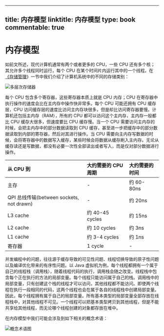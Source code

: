 
---
title: 内存模型
linktitle: 内存模型
type: book
commentable: true
---

# 内存模型

如前文所述，现代计算机通常有两个或者更多的 CPU，一些 CPU 还有多个核；其允许多个线程同时运行，每个 CPU 在某个时间片内运行其中的一个线程。在[《存储管理](https://parg.co/Z47)》一节中我们介绍了计算机系统中的不同的存储类别：

![多层次存储器](https://i.postimg.cc/rFW51qg9/image.png)

每个 CPU 包含多个寄存器，这些寄存器本质上就是 CPU 内存；CPU 在寄存器中执行操作的速度会比在主内存中操作快非常多。每个 CPU 可能还拥有 CPU 缓存层，CPU 访问缓存层的速度比访问主内存块很多，但是却比访问寄存器要慢。计算机还包括主内存（RAM），所有的 CPU 都可以访问这个主内存，主内存一般都比 CPU 缓存大很多，但速度要比 CPU 缓存慢。当一个 CPU 需要访问主内存的时候，会把主内存中的部分数据读取到 CPU 缓存，甚至进一步把缓存中的部分数据读取到内部的寄存器，然后对其进行操作。当 CPU 需要向主内存写数据的时候，会将寄存器中的数据写入缓存，某些时候会将数据从缓存刷入主内存。无论从缓存读还是写数据，都没有必要一次性全部读出或者写入，而是仅对部分数据进行操作。

| 从 CPU 到                                | 大约需要的 CPU 周期 | 大约需要的时间 |
| :--------------------------------------- | :------------------ | :------------- |
| 主存                                     | -                   | 约 60-80ns     |
| QPI 总线传输(between sockets, not drawn) | -                   | 约 20ns        |
| L3 cache                                 | 约 40-45 cycles     | 约 15ns        |
| L2 cache                                 | 约 10 cycles        | 约 3ns         |
| L1 cache                                 | 约 3-4 cycles       | 约 1ns         |
| 寄存器                                   | 1 cycle             | -              |

并发编程中的问题，往往源于缓存导致的可见性问题、线程切换导致的原子性问题以及编译优化带来的有序性问题。以 Java 虚拟机为例，每个线程都拥有一个属于自己的线程栈（调用栈），随着线程代码的执行，调用栈会随之改变。线程栈中包含每个正在执行的方法的局部变量。每个线程只能访问属于自己的栈。调用栈中的局部变量，只有创建这个栈的线程才可以访问，其他线程都不能访问。即使两个线程在执行一段相同的代码，这两个线程也会在属于各自的线程栈中创建局部变量。因此，每个线程拥有属于自己的局部变量。所有基本类型的局部变量全部存放在线程栈中，对其他线程不可见。一个线程可以把基本类型拷贝到其他线程，但是不能共享给其他线程，而无论哪个线程创建的对象都存放在堆中。

在内存模型中我们可能会涉及到如下相关的概念术语：

![概念术语图](https://s3.ax1x.com/2021/01/29/yC514x.png)

    